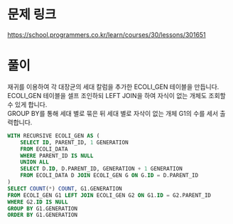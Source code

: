 # 문제 링크
https://school.programmers.co.kr/learn/courses/30/lessons/301651

# 풀이
재귀를 이용하여 각 대장균의 세대 칼럼을 추가한 ECOLI_GEN 테이블을 만듭니다.  
ECOLI_GEN 테이블을 셀프 조인하되 LEFT JOIN을 하여 자식이 없는 개체도 조회할 수 있게 합니다.  
GROUP BY를 통해 세대 별로 묶은 뒤 세대 별로 자삭이 없는 개체 G1의 수를 세서 출력합니다.

```sql
WITH RECURSIVE ECOLI_GEN AS (
    SELECT ID, PARENT_ID, 1 GENERATION
    FROM ECOLI_DATA
    WHERE PARENT_ID IS NULL
    UNION ALL
    SELECT D.ID, D.PARENT_ID, GENERATION + 1 GENERATION
    FROM ECOLI_DATA D JOIN ECOLI_GEN G ON G.ID = D.PARENT_ID
) 
SELECT COUNT(*) COUNT, G1.GENERATION
FROM ECOLI_GEN G1 LEFT JOIN ECOLI_GEN G2 ON G1.ID = G2.PARENT_ID
WHERE G2.ID IS NULL
GROUP BY G1.GENERATION
ORDER BY G1.GENERATION
```